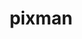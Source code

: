 ---
title: "pixman"
layout: cache
categories: [package, v0.18]
meta: {"versions": ["0.40.0"], "compilers": ["gcc@7.5.0"]}
spec_files: 
 - spec-0.json
spec_names:
 - 'pixman@0.40.0%gcc@7.5.0 arch=linux-ubuntu18.04-x86_64 ^libpng@1.6.37%gcc@7.5.0 arch=linux-ubuntu18.04-x86_64 ^pkgconf@1.8.0%gcc@7.5.0 arch=linux-ubuntu18.04-x86_64 ^zlib@1.2.12%gcc@7.5.0+optimize+pic+shared patches=0d38234 arch=linux-ubuntu18.04-x86_64'
---